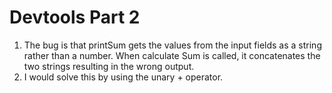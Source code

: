 # Devtools Part 2
1. The bug is that printSum gets the values from the input fields as a string rather than a number. When calculate Sum is called, it concatenates the two strings resulting in the wrong output.
2. I would solve this by using the unary + operator.
